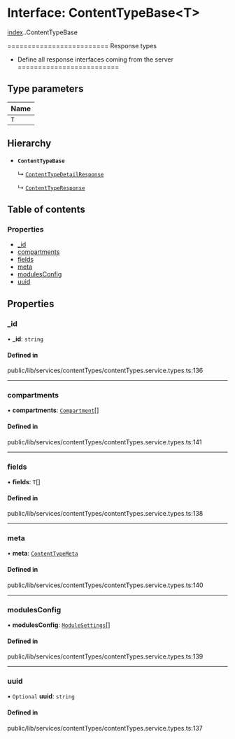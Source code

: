 # Interface: ContentTypeBase<T\>

[index](../wiki/index).[<internal>](../wiki/index.%3Cinternal%3E).ContentTypeBase

=========================
Response types
- Define all response interfaces coming from the server
=========================

## Type parameters

| Name |
| :------ |
| `T` |

## Hierarchy

- **`ContentTypeBase`**

  ↳ [`ContentTypeDetailResponse`](../wiki/index.%3Cinternal%3E.ContentTypeDetailResponse)

  ↳ [`ContentTypeResponse`](../wiki/index.%3Cinternal%3E.ContentTypeResponse)

## Table of contents

### Properties

- [\_id](../wiki/index.%3Cinternal%3E.ContentTypeBase#_id)
- [compartments](../wiki/index.%3Cinternal%3E.ContentTypeBase#compartments)
- [fields](../wiki/index.%3Cinternal%3E.ContentTypeBase#fields)
- [meta](../wiki/index.%3Cinternal%3E.ContentTypeBase#meta)
- [modulesConfig](../wiki/index.%3Cinternal%3E.ContentTypeBase#modulesconfig)
- [uuid](../wiki/index.%3Cinternal%3E.ContentTypeBase#uuid)

## Properties

### \_id

• **\_id**: `string`

#### Defined in

public/lib/services/contentTypes/contentTypes.service.types.ts:136

___

### compartments

• **compartments**: [`Compartment`](../wiki/index.%3Cinternal%3E.Compartment)[]

#### Defined in

public/lib/services/contentTypes/contentTypes.service.types.ts:141

___

### fields

• **fields**: `T`[]

#### Defined in

public/lib/services/contentTypes/contentTypes.service.types.ts:138

___

### meta

• **meta**: [`ContentTypeMeta`](../wiki/index.%3Cinternal%3E.ContentTypeMeta)

#### Defined in

public/lib/services/contentTypes/contentTypes.service.types.ts:140

___

### modulesConfig

• **modulesConfig**: [`ModuleSettings`](../wiki/index.%3Cinternal%3E.ModuleSettings)[]

#### Defined in

public/lib/services/contentTypes/contentTypes.service.types.ts:139

___

### uuid

• `Optional` **uuid**: `string`

#### Defined in

public/lib/services/contentTypes/contentTypes.service.types.ts:137
